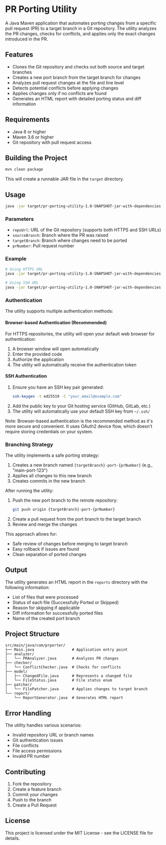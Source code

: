 # PR Porting Utility

A Java Maven application that automates porting changes from a specific pull request (PR) to a target branch in a Git repository. The utility analyzes the PR changes, checks for conflicts, and applies only the exact changes introduced in the PR.

## Features

- Clones the Git repository and checks out both source and target branches
- Creates a new port branch from the target branch for changes
- Analyzes pull request changes at the file and line level
- Detects potential conflicts before applying changes
- Applies changes only if no conflicts are found
- Generates an HTML report with detailed porting status and diff information

## Requirements

- Java 8 or higher
- Maven 3.6 or higher
- Git repository with pull request access

## Building the Project

```bash
mvn clean package
```

This will create a runnable JAR file in the `target` directory.

## Usage

```bash
java -jar target/pr-porting-utility-1.0-SNAPSHOT-jar-with-dependencies.jar <repoUrl> <sourceBranch> <targetBranch> <prNumber>
```

### Parameters

- `repoUrl`: URL of the Git repository (supports both HTTPS and SSH URLs)
- `sourceBranch`: Branch where the PR was raised
- `targetBranch`: Branch where changes need to be ported
- `prNumber`: Pull request number

### Example

```bash
# Using HTTPS URL
java -jar target/pr-porting-utility-1.0-SNAPSHOT-jar-with-dependencies.jar https://github.com/username/repo.git feature-branch main 123

# Using SSH URL
java -jar target/pr-porting-utility-1.0-SNAPSHOT-jar-with-dependencies.jar git@github.com:username/repo.git feature-branch main 123
```

### Authentication

The utility supports multiple authentication methods:

#### Browser-based Authentication (Recommended)
For HTTPS repositories, the utility will open your default web browser for authentication:
1. A browser window will open automatically
2. Enter the provided code
3. Authorize the application
4. The utility will automatically receive the authentication token

#### SSH Authentication
1. Ensure you have an SSH key pair generated:
   ```bash
   ssh-keygen -t ed25519 -C "your_email@example.com"
   ```
2. Add the public key to your Git hosting service (GitHub, GitLab, etc.)
3. The utility will automatically use your default SSH key from `~/.ssh/`

Note: Browser-based authentication is the recommended method as it's more secure and convenient. It uses OAuth2 device flow, which doesn't require storing credentials on your system.

### Branching Strategy

The utility implements a safe porting strategy:

1. Creates a new branch named `{targetBranch}-port-{prNumber}` (e.g., "main-port-123")
2. Applies all changes to this new branch
3. Creates commits in the new branch

After running the utility:
1. Push the new port branch to the remote repository:
   ```bash
   git push origin {targetBranch}-port-{prNumber}
   ```
2. Create a pull request from the port branch to the target branch
3. Review and merge the changes

This approach allows for:
- Safe review of changes before merging to target branch
- Easy rollback if issues are found
- Clean separation of ported changes

## Output

The utility generates an HTML report in the `reports` directory with the following information:

- List of files that were processed
- Status of each file (Successfully Ported or Skipped)
- Reason for skipping if applicable
- Diff information for successfully ported files
- Name of the created port branch

## Project Structure

```
src/main/java/com/prporter/
├── Main.java                 # Application entry point
├── analyzer/
│   └── PRAnalyzer.java       # Analyzes PR changes
├── checker/
│   └── ConflictChecker.java  # Checks for conflicts
├── model/
│   ├── ChangedFile.java      # Represents a changed file
│   └── FileStatus.java       # File status enum
├── patcher/
│   └── FilePatcher.java      # Applies changes to target branch
└── report/
    └── ReportGenerator.java  # Generates HTML report
```

## Error Handling

The utility handles various scenarios:

- Invalid repository URL or branch names
- Git authentication issues
- File conflicts
- File access permissions
- Invalid PR number

## Contributing

1. Fork the repository
2. Create a feature branch
3. Commit your changes
4. Push to the branch
5. Create a Pull Request

## License

This project is licensed under the MIT License - see the LICENSE file for details.